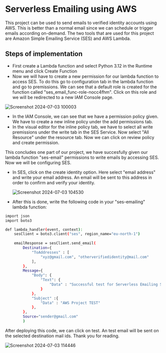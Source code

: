 # Serverless Emailing using AWS

This project can be used to send emails to verified identity accounts using AWS. This is better than a normal email since we can schedule or trigger emails according on-demand. The two tools that are used for this project are Amazon Simple Emailing Service (SES) and AWS Lambda.

## Steps of implementation
- First create a Lambda function and select Python 3.12 in the Runtime menu and click Create Function
- Now we will have to create a new permission for our lambda function to access SES. To do this go to configuration tab in the lambda function and go to premissions. We can see that a default role is created for the function called "ses_email_func-role-nocc4fhm". Click on this role and we will be redirected to a new IAM Console page.

![Screenshot 2024-07-03 100003](https://github.com/Joshiakshaj/Serverless_Emailing_Using_AWS/assets/129145776/102edab6-235a-457e-8e08-5e6186e40b98)

- In the IAM Console, we can see that we have a permission policy given. We have to create a new inline policy under the add permissions tab. 
- In the visual editor for the inline policy tab, we have to select all write premissions under the write tab in the SES Service. Now select "All Resource" under the resource tab. Now we can click on review policy and create permission.

This concludes one part of our project, we have succesfully given our lambda function "ses-email" permissions to write emails by accessing SES. Now we will be configuring SES.

- In SES, click on the create identity option. Here select "email address" and write your email address. An email will be sent to this address in order to confirm and verify your identity.

  ![Screenshot 2024-07-03 104530](https://github.com/Joshiakshaj/Serverless_Emailing_Using_AWS/assets/129145776/0875eb31-aca3-4be0-aa21-3b1c57130001)

- After this is done, write the following code in your "ses-emailing" lambda function:
```bash
import json
import boto3

def lambda_handler(event, context):
    sesClient = boto3.client("ses", region_name="eu-north-1")
    
    emailResponse = sesClient.send_email(
        Destination={
            "ToAddresses" : [
                "xyz@gmail.com", "otherverifiedidentity@mail.com"
            ],
        },
        Message={
            "Body": {
                "Text": {
                    "Data" : "Successful test for Serverless Emailing Service using Lambda Function in AWS. Thanks and Regards, Akshaj Joshi"
                }
            },
            "Subject" :{
                "Data" : "AWS Project TEST"
            },
        },
        Source="sender@gmail.com"
        )
```
After deploying this code, we can click on test. An test email will be sent on the selected destination mail ids. Thank you for reading.

![Screenshot 2024-07-03 114446](https://github.com/Joshiakshaj/Serverless_Emailing_Using_AWS/assets/129145776/31d7c380-9a39-4065-8525-e9e9ec974fc7)
